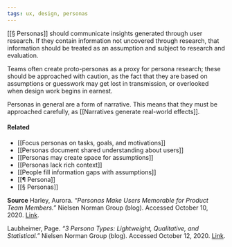 ```yaml
---
tags: ux, design, personas
---
```


[[§ Personas]] should communicate insights generated through user research. If they contain information not uncovered through research, that information should be treated as an assumption and subject to research and evaluation.

Teams often create proto-personas as a proxy for persona research; these should be approached with caution, as the fact that they are based on assumptions or guesswork may get lost in transmission, or overlooked when design work begins in earnest.

Personas in general are a form of narrative. This means that they must be approached carefully, as [[Narratives generate real-world effects]].

#### Related
-   [[Focus personas on tasks, goals, and motivations]]
-   [[Personas document shared understanding about users]]
-   [[Personas may create space for assumptions]]
-   [[Personas lack rich context]]
-   [[People fill information gaps with assumptions]]
-   [[¶ Persona]]
-   [[§ Personas]]

**Source**
Harley, Aurora. _“Personas Make Users Memorable for Product Team Members.”_ Nielsen Norman Group (blog). Accessed October 10, 2020. [Link](https://www.nngroup.com/articles/persona/).

Laubheimer, Page. _“3 Persona Types: Lightweight, Qualitative, and Statistical.”_ Nielsen Norman Group (blog). Accessed October 12, 2020. [Link](https://www.nngroup.com/articles/persona-types/).